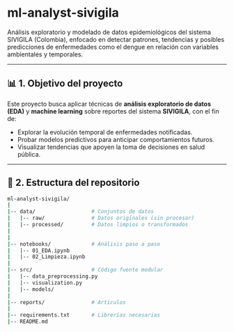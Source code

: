 # ml-analyst-sivigila

Análisis exploratorio y modelado de datos epidemiológicos del sistema SIVIGILA (Colombia), enfocado en detectar patrones, tendencias y posibles predicciones de enfermedades como el dengue en relación con variables ambientales y temporales.

---

## 📊 1. Objetivo del proyecto

Este proyecto busca aplicar técnicas de **análisis exploratorio de datos (EDA)** y **machine learning** sobre reportes del sistema **SIVIGILA**, con el fin de:

- Explorar la evolución temporal de enfermedades notificadas.  
- Probar modelos predictivos para anticipar comportamientos futuros.  
- Visualizar tendencias que apoyen la toma de decisiones en salud pública.  

---

## 🧱 2. Estructura del repositorio

```bash
ml-analyst-sivigila/
|
|-- data/                  # Conjuntos de datos
|   |-- raw/               # Datos originales (sin procesar)
|   |-- processed/         # Datos limpios o transformados
|   
|
|-- notebooks/             # Análisis paso a paso
|   |-- 01_EDA.ipynb
|   |-- 02_Limpieza.ipynb
|
|-- src/                   # Código fuente modular
|   |-- data_preprocessing.py
|   |-- visualization.py
|   |-- models/
|
|-- reports/               # Articulos
|
|-- requirements.txt       # Librerías necesarias
|-- README.md
